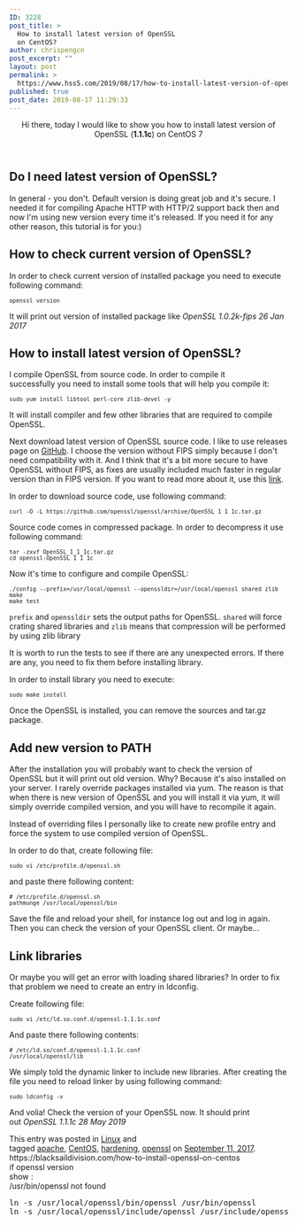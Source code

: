 ```yaml
---
ID: 3228
post_title: >
  How to install latest version of OpenSSL
  on CentOS?
author: chrispengcn
post_excerpt: ""
layout: post
permalink: >
  https://www.hss5.com/2019/08/17/how-to-install-latest-version-of-openssl-on-centos/
published: true
post_date: 2019-08-17 11:29:33
---
```

<header class="entry-header">
<div class="comments-link">Hi there, today I would like to show you how to install latest version of OpenSSL (<strong>1.1.1c</strong>) on CentOS 7</div>
</header>
<div class="entry-content">
<h2>Do I need latest version of OpenSSL?</h2>
In general - you don't. Default version is doing great job and it's secure. I needed it for compiling Apache HTTP with HTTP/2 support back then and now I'm using new version every time it's released. If you need it for any other reason, this tutorial is for you:)
<h2>How to check current version of OpenSSL?</h2>
In order to check current version of installed package you need to execute following command:
<pre class="bsd-highlight--block"><code class="hljs nginx"><code class="bsd-highlight--inline"><span class="hljs-attribute">openssl</span> version</code></code></pre>
It will print out version of installed package like <em>OpenSSL 1.0.2k-fips 26 Jan 2017</em>
<h2>How to install latest version of OpenSSL?</h2>
I compile OpenSSL from source code. In order to compile it successfully you need to install some tools that will help you compile it:
<pre class="bsd-highlight--block"><code class="hljs nginx"><code class="bsd-highlight--inline"><span class="hljs-attribute">sudo</span> yum install libtool perl-core zlib-devel -y</code></code></pre>
It will install compiler and few other libraries that are required to compile OpenSSL.

Next download latest version of OpenSSL source code. I like to use releases page on <a href="https://github.com/openssl/openssl/releases">GitHub</a>. I choose the version without FIPS simply because I don't need compatibility with it. And I think that it's a bit more secure to have OpenSSL without FIPS, as fixes are usually included much faster in regular version than in FIPS version. If you want to read more about it, use this <a href="https://www.openssl.org/docs/fipsnotes.html">link</a>.

In order to download source code, use following command:
<pre class="bsd-highlight--block"><code class="hljs ruby"><code class="bsd-highlight--inline">curl -O -L <span class="hljs-symbol">https:</span>/<span class="hljs-regexp">/github.com/openssl</span><span class="hljs-regexp">/openssl/archive</span><span class="hljs-regexp">/OpenSSL_1_1_1c.tar.gz</span></code></code></pre>
Source code comes in compressed package. In order to decompress it use following command:
<pre class="bsd-highlight--block"><code class="hljs css"><code class="bsd-highlight--inline"><span class="hljs-selector-tag">tar</span> <span class="hljs-selector-tag">-zxvf</span> <span class="hljs-selector-tag">OpenSSL_1_1_1c</span><span class="hljs-selector-class">.tar</span><span class="hljs-selector-class">.gz</span>
<span class="hljs-selector-tag">cd</span> <span class="hljs-selector-tag">openssl-OpenSSL_1_1_1c</span></code></code></pre>
Now it's time to configure and compile OpenSSL:
<pre class="bsd-highlight--block"><code class="hljs bash"><code class="bsd-highlight--inline">./config --prefix=/usr/<span class="hljs-built_in">local</span>/openssl --openssldir=/usr/<span class="hljs-built_in">local</span>/openssl shared zlib
make
make <span class="hljs-built_in">test</span></code></code></pre>
<code class="bsd-highlight--inline">prefix</code> and <code class="bsd-highlight--inline">openssldir</code> sets the output paths for OpenSSL. <code class="bsd-highlight--inline">shared</code> will force crating shared libraries and <code class="bsd-highlight--inline">zlib</code> means that compression will be performed by using zlib library

It is worth to run the tests to see if there are any unexpected errors. If there are any, you need to fix them before installing library.

In order to install library you need to execute:
<pre class="bsd-highlight--block"><code class="hljs nginx"><code class="bsd-highlight--inline"><span class="hljs-attribute">sudo</span> make install</code></code></pre>
Once the OpenSSL is installed, you can remove the sources and tar.gz package.
<h2>Add new version to PATH</h2>
After the installation you will probably want to check the version of OpenSSL but it will print out old version. Why? Because it's also installed on your server. I rarely override packages installed via yum. The reason is that when there is new version of OpenSSL and you will install it via yum, it will simply override compiled version, and you will have to recompile it again.

Instead of overriding files I personally like to create new profile entry and force the system to use compiled version of OpenSSL.

In order to do that, create following file:
<pre class="bsd-highlight--block"><code class="hljs nginx"><code class="bsd-highlight--inline"><span class="hljs-attribute">sudo</span> vi /etc/profile.d/openssl.sh</code></code></pre>
and paste there following content:
<pre class="bsd-highlight--block"><code class="hljs bash"><code class="bsd-highlight--inline"><span class="hljs-comment"># /etc/profile.d/openssl.sh</span>
pathmunge /usr/<span class="hljs-built_in">local</span>/openssl/bin</code></code></pre>
Save the file and reload your shell, for instance log out and log in again. Then you can check the version of your OpenSSL client. Or maybe...
<h2>Link libraries</h2>
Or maybe you will get an error with loading shared libraries? In order to fix that problem we need to create an entry in ldconfig.

Create following file:
<pre class="bsd-highlight--block"><code class="hljs nginx"><code class="bsd-highlight--inline"><span class="hljs-attribute">sudo</span> vi /etc/ld.so.conf.d/openssl-<span class="hljs-number">1</span>.<span class="hljs-number">1</span>.1c.conf</code></code></pre>
And paste there following contents:
<pre class="bsd-highlight--block"><code class="hljs bash"><code class="bsd-highlight--inline"><span class="hljs-comment"># /etc/ld.so/conf.d/openssl-1.1.1c.conf</span>
/usr/<span class="hljs-built_in">local</span>/openssl/lib</code></code></pre>
We simply told the dynamic linker to include new libraries. After creating the file you need to reload linker by using following command:
<pre class="bsd-highlight--block"><code class="hljs nginx"><code class="bsd-highlight--inline"><span class="hljs-attribute">sudo</span> ldconfig -v</code></code></pre>
And volia! Check the version of your OpenSSL now. It should print out <em>OpenSSL 1.1.1c 28 May 2019</em>

</div>
<footer class="entry-meta">This entry was posted in <a href="https://blacksaildivision.com/linux" rel="category tag">Linux</a> and tagged <a href="https://blacksaildivision.com/tag/apache" rel="tag">apache</a>, <a href="https://blacksaildivision.com/tag/centos" rel="tag">CentOS</a>, <a href="https://blacksaildivision.com/tag/hardening" rel="tag">hardening</a>, <a href="https://blacksaildivision.com/tag/openssl" rel="tag">openssl</a> on <a title="10:30 am" href="https://blacksaildivision.com/how-to-install-openssl-on-centos" rel="bookmark"><time class="entry-date" datetime="2017-09-11T10:30:46+00:00">September 11, 2017</time></a>.</footer><footer></footer><footer>https://blacksaildivision.com/how-to-install-openssl-on-centos</footer><footer></footer><footer>if openssl version </footer><footer>show :</footer><footer>/usr/bin/openssl not found</footer>
<pre>ln -s /usr/local/openssl/bin/openssl /usr/bin/openssl
ln -s /usr/local/openssl/include/openssl /usr/include/openssl</pre>